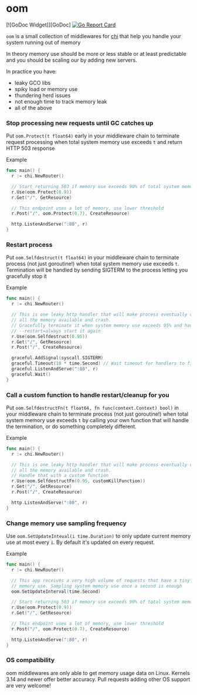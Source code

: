 oom
============
[![GoDoc Widget]][GoDoc] [![Go Report Card](http://goreportcard.com/badge/goware/oom)](http://goreportcard.com/report/goware/oom)

`oom` is a small collection of middlewares for [chi](https://github.com/pressly/chi) that help you handle your system running out of memory

In theory memory use should be more or less stable or at least predictable and you should be scaling our by adding new servers.

In practice you have:
* leaky GCO libs
* spiky load or memory use
* thundering herd issues
* not enough time to track memory leak
* all of the above

### Stop processing new requests until GC catches up
Put `oom.Protect(t float64)` early in your middleware chain to terminate request processing when total system memory use exceeds `t` and return HTTP 503 response

Example
```go
func main() {
  r := chi.NewRouter()

  // Start returning 503 if memory use exceeds 90% of total system memory
  r.Use(oom.Protect(0.9))
  r.Get("/", GetResource)

  // This endpoint uses a lot of memory, use lower threshold
  r.Post("/", oom.Protect(0.7), CreateResource)

  http.ListenAndServe(":80", r)
}
```

### Restart process
Put `oom.Selfdestruct(t float64)` in your middleware chain to terminate process (not just goroutine!) when total system memory use exceeds `t`. Termination will be handled by sending SIGTERM to the process letting you gracefully stop it

Example
```go
func main() {
  r := chi.NewRouter()

  // This is one leaky http handler that will make process eventually consume
  // all the memory available and crash.
  // Gracefully terminate it when system memory use exceeds 95% and have docker
  // --restart=always start it again
  r.Use(oom.Selfdestruct(0.95))
  r.Get("/", GetResource)
  r.Post("/", CreateResource)

  graceful.AddSignal(syscall.SIGTERM)
  graceful.Timeout(10 * time.Second) // Wait timeout for handlers to finish.
  graceful.ListenAndServe(":80", r)
  graceful.Wait()
}
```

### Call a custom function to handle restart/cleanup for you
Put `oom.SelfdestructFn(t float64, fn func(context.Context) bool)` in your middleware chain to terminate process (not just goroutine!) when total system memory use exceeds `t` by calling your own function that will handle the termination, or do something completely different.

Example
```go
func main() {
  r := chi.NewRouter()

  // This is one leaky http handler that will make process eventually consume
  // all the memory available and crash.
  // Handle that with a custom function
  r.Use(oom.SelfdestructFn(0.95, customKillFunction))
  r.Get("/", GetResource)
  r.Post("/", CreateResource)

  http.ListenAndServe(":80", r)
}
```

### Change memory use sampling frequency
Use `oom.SetUpdateInteval(i time.Duration)` to only update current memory use at most every `i`. By default it's updated on every request.

Example
```go
func main() {
  r := chi.NewRouter()

  // This app receives a very high volume of requests that have a tiny impact on
  // memory use. Sampling system memory use once a second is enough
  oom.SetUpdateInterval(time.Second)

  // Start returning 503 if memory use exceeds 90% of total system memory
  r.Use(oom.Protect(0.9))
  r.Get("/", GetResource)

  // This endpoint uses a lot of memory, use lower threshold
  r.Post("/", oom.Protect(0.7), CreateResource)

  http.ListenAndServe(":80", r)
}
```

### OS compatibility
oom middlewares are only able to get memory usage data on Linux. Kernels 3.14 and newer offer better accuracy.
Pull requests adding other OS support are very welcome!
